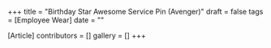 +++
title = "Birthday Star Awesome Service Pin (Avenger)"
draft = false
tags = [Employee Wear]
date = ""

[Article]
contributors = []
gallery = []
+++
